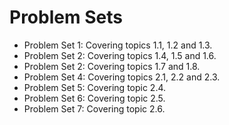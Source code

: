 # Problem Sets

- Problem Set 1: Covering topics 1.1, 1.2 and 1.3.
- Problem Set 2: Covering topics 1.4, 1.5 and 1.6.
- Problem Set 2: Covering topics 1.7 and 1.8.
- Problem Set 4: Covering topics 2.1, 2.2 and 2.3.
- Problem Set 5: Covering topic 2.4.
- Problem Set 6: Covering topic 2.5.
- Problem Set 7: Covering topic 2.6.
